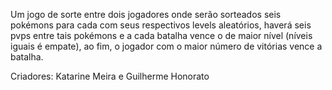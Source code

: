 Um jogo de sorte entre dois jogadores onde serão sorteados seis pokémons para cada com seus respectivos levels aleatórios, haverá seis pvps entre tais pokémons e a cada batalha vence o de maior nível (níveis iguais é empate), ao fim, o jogador com o maior número de vitórias vence a batalha.

Criadores: Katarine Meira e Guilherme Honorato
